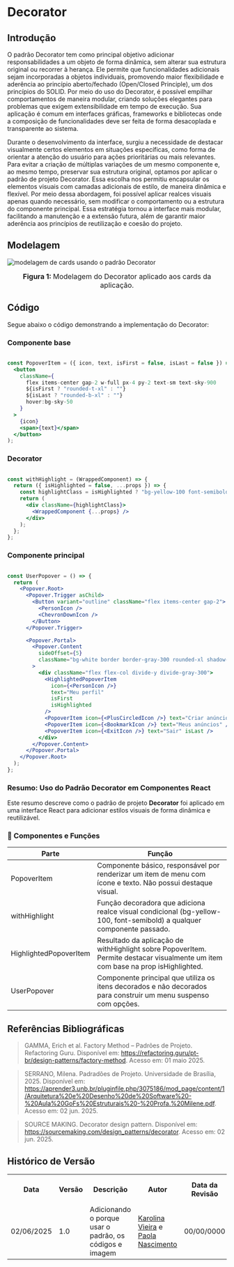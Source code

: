 # Decorator

## Introdução
O padrão Decorator tem como principal objetivo adicionar responsabilidades a um objeto de forma dinâmica, sem alterar sua estrutura original ou recorrer à herança. Ele permite que funcionalidades adicionais sejam incorporadas a objetos individuais, promovendo maior flexibilidade e aderência ao princípio aberto/fechado (Open/Closed Principle), um dos princípios do SOLID. Por meio do uso do Decorator, é possível empilhar comportamentos de maneira modular, criando soluções elegantes para problemas que exigem extensibilidade em tempo de execução. Sua aplicação é comum em interfaces gráficas, frameworks e bibliotecas onde a composição de funcionalidades deve ser feita de forma desacoplada e transparente ao sistema.

Durante o desenvolvimento da interface, surgiu a necessidade de destacar visualmente certos elementos em situações específicas, como forma de orientar a atenção do usuário para ações prioritárias ou mais relevantes. Para evitar a criação de múltiplas variações de um mesmo componente e, ao mesmo tempo, preservar sua estrutura original, optamos por aplicar o padrão de projeto Decorator. Essa escolha nos permitiu encapsular os elementos visuais com camadas adicionais de estilo, de maneira dinâmica e flexível. Por meio dessa abordagem, foi possível aplicar realces visuais apenas quando necessário, sem modificar o comportamento ou a estrutura do componente principal. Essa estratégia tornou a interface mais modular, facilitando a manutenção e a extensão futura, além de garantir maior aderência aos princípios de reutilização e coesão do projeto.

## Modelagem

![modelagem de cards usando o padrão Decorator](./../../../assets/Decorator.png)

<font size="3"><p style="text-align: center"><b>Figura 1: </b>Modelagem do Decorator aplicado aos cards da aplicação.</p></font>

## Código

Segue abaixo o código demonstrando a implementação do Decorator:

### Componente base 

```jsx

const PopoverItem = ({ icon, text, isFirst = false, isLast = false }) => (
  <button
    className={
      flex items-center gap-2 w-full px-4 py-2 text-sm text-sky-900 
      ${isFirst ? "rounded-t-xl" : ""}
      ${isLast ? "rounded-b-xl" : ""}
      hover:bg-sky-50
    }
  >
    {icon}
    <span>{text}</span>
  </button>
);
```


### Decorator

```jsx

const withHighlight = (WrappedComponent) => {
  return ({ isHighlighted = false, ...props }) => {
    const highlightClass = isHighlighted ? "bg-yellow-100 font-semibold" : "";
    return (
      <div className={highlightClass}>
        <WrappedComponent {...props} />
      </div>
    );
  };
};
```

### Componente principal

```jsx

const UserPopover = () => {
  return (
    <Popover.Root>
      <Popover.Trigger asChild>
        <Button variant="outline" className="flex items-center gap-2">
          <PersonIcon />
          <ChevronDownIcon />
        </Button>
      </Popover.Trigger>

      <Popover.Portal>
        <Popover.Content
          sideOffset={5}
          className="bg-white border border-gray-300 rounded-xl shadow-lg w-48 p-0"
        >
          <div className="flex flex-col divide-y divide-gray-300">
            <HighlightedPopoverItem
              icon={<PersonIcon />}
              text="Meu perfil"
              isFirst
              isHighlighted
            />
            <PopoverItem icon={<PlusCircledIcon />} text="Criar anúncio" />
            <PopoverItem icon={<BookmarkIcon />} text="Meus anúncios" />
            <PopoverItem icon={<ExitIcon />} text="Sair" isLast />
          </div>
        </Popover.Content>
      </Popover.Portal>
    </Popover.Root>
  );
};
```
### Resumo: Uso do Padrão Decorator em Componentes React

Este resumo descreve como o padrão de projeto **Decorator** foi aplicado em uma interface React para adicionar estilos visuais de forma dinâmica e reutilizável.

### 🔹 Componentes e Funções

| Parte                      | Função                                                                 |
|----------------------------|------------------------------------------------------------------------|
| PopoverItem              | Componente básico, responsável por renderizar um item de menu com ícone e texto. Não possui destaque visual. |
| withHighlight            | Função decoradora que adiciona realce visual condicional (bg-yellow-100, font-semibold) a qualquer componente passado. |
| HighlightedPopoverItem   | Resultado da aplicação de withHighlight sobre PopoverItem. Permite destacar visualmente um item com base na prop isHighlighted. |
| UserPopover              | Componente principal que utiliza os itens decorados e não decorados para construir um menu suspenso com opções. |

## Referências Bibliográficas

> GAMMA, Erich et al. Factory Method – Padrões de Projeto. Refactoring Guru. Disponível em: https://refactoring.guru/pt-br/design-patterns/factory-method. Acesso em: 01 maio 2025.

>SERRANO, Milena. Padradões de Projeto. Universidade de Brasília, 2025. Disponível em: https://aprender3.unb.br/pluginfile.php/3075186/mod_page/content/1/Arquitetura%20e%20Desenho%20de%20Software%20-%20Aula%20GoFs%20Estruturais%20-%20Profa.%20Milene.pdf. Acesso em: 02 jun. 2025.

>SOURCE MAKING. Decorator design pattern. Disponível em: https://sourcemaking.com/design_patterns/decorator. Acesso em: 02 jun. 2025.

## Histórico de Versão


<div align="center">
    <table>
        <tr>
            <th>Data</th>
            <th>Versão</th>
            <th>Descrição</th>
            <th>Autor</th>
            <th>Data da Revisão</th>
            <th>Descrição da revisão</th>
            <th>Revisor</th>
        </tr>
        <tr>
            <td>02/06/2025</td>
            <td>1.0</td>
            <td>Adicionando o porque usar o padrão, os códigos e imagem</td>
            <td><a href="https://github.com/Karolina91">Karolina Vieira</a> e <a href="https://github.com/paolaalim">Paola Nascimento</a></td>
            <td>00/00/0000</td>
            <td></td>
            <td><a href="https://github.com/SEU_GIT]">SEU_NOME</a></td>
        </tr>
    </table>
</div>
